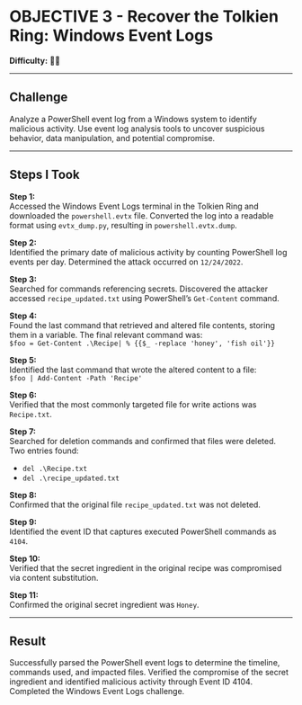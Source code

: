 # OBJECTIVE 3 - Recover the Tolkien Ring: Windows Event Logs  
**Difficulty:** 🎄🎄

---

## Challenge  
Analyze a PowerShell event log from a Windows system to identify malicious activity. Use event log analysis tools to uncover suspicious behavior, data manipulation, and potential compromise.

---

## Steps I Took  

**Step 1:**  
Accessed the Windows Event Logs terminal in the Tolkien Ring and downloaded the `powershell.evtx` file. Converted the log into a readable format using `evtx_dump.py`, resulting in `powershell.evtx.dump`.

**Step 2:**  
Identified the primary date of malicious activity by counting PowerShell log events per day. Determined the attack occurred on `12/24/2022`.

**Step 3:**  
Searched for commands referencing secrets. Discovered the attacker accessed `recipe_updated.txt` using PowerShell’s `Get-Content` command.

**Step 4:**  
Found the last command that retrieved and altered file contents, storing them in a variable. The final relevant command was:  
`$foo = Get-Content .\Recipe| % {{$_ -replace 'honey', 'fish oil'}}`

**Step 5:**  
Identified the last command that wrote the altered content to a file:  
`$foo | Add-Content -Path 'Recipe'`

**Step 6:**  
Verified that the most commonly targeted file for write actions was `Recipe.txt`.

**Step 7:**  
Searched for deletion commands and confirmed that files were deleted.  
Two entries found:  
- `del .\Recipe.txt`  
- `del .\recipe_updated.txt`

**Step 8:**  
Confirmed that the original file `recipe_updated.txt` was not deleted.

**Step 9:**  
Identified the event ID that captures executed PowerShell commands as `4104`.

**Step 10:**  
Verified that the secret ingredient in the original recipe was compromised via content substitution.

**Step 11:**  
Confirmed the original secret ingredient was `Honey`.

---

## Result  
Successfully parsed the PowerShell event logs to determine the timeline, commands used, and impacted files. Verified the compromise of the secret ingredient and identified malicious activity through Event ID 4104. Completed the Windows Event Logs challenge.
